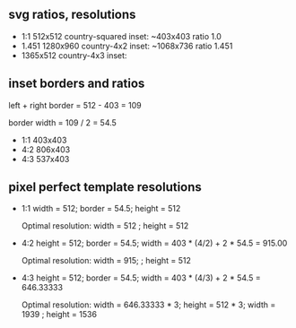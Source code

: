## svg ratios, resolutions

 * 1:1   512x512  country-squared inset: ~403x403  ratio 1.0
 * 1.451 1280x960 country-4x2     inset: ~1068x736 ratio 1.451
 * 1365x512 country-4x3     inset: 

## inset borders and ratios

left + right border = 512 - 403 = 109

border width = 109 / 2   = 54.5

 * 1:1   403x403
 * 4:2   806x403
 * 4:3   537x403

## pixel perfect template resolutions

 * 1:1 width = 512; border = 54.5;            height = 512
 
   Optimal resolution: width = 512          ; height = 512

 * 4:2 height = 512; border = 54.5; width = 403 * (4/2) + 2 * 54.5 = 915.00
 
   Optimal resolution: width = 915;         ; height = 512

 * 4:3 height = 512; border = 54.5; width = 403 * (4/3) + 2 * 54.5 = 646.33333
 
   Optimal resolution: width = 646.33333 * 3; height = 512 * 3;
                       width = 1939         ; height = 1536
					   
					   

